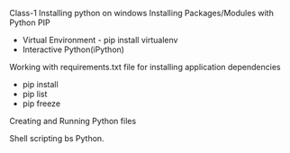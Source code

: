 Class-1
Installing python on windows 
Installing Packages/Modules with Python PIP
 - Virtual Environment - pip install virtualenv
 - Interactive Python(iPython)


 Working with requirements.txt file for installing application dependencies
 - pip install
 - pip list
 - pip freeze


 Creating and Running Python files

 Shell scripting bs Python.